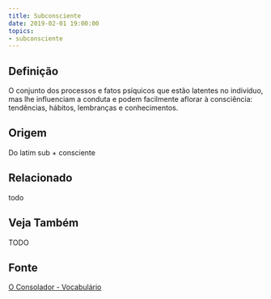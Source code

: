 ```yaml
---
title: Subconsciente
date: 2019-02-01 19:00:00
topics:
- subconsciente
---
```


## Definição
O conjunto dos processos e fatos psíquicos que estão latentes no indivíduo, mas
lhe influenciam a conduta e podem facilmente aflorar à consciência: tendências,
hábitos, lembranças e conhecimentos.

## Origem
Do latim sub + consciente

## Relacionado
todo

## Veja Também
TODO

## Fonte
[O Consolador - Vocabulário](http://www.oconsolador.com.br/linkfixo/vocabulario/principal.html)
